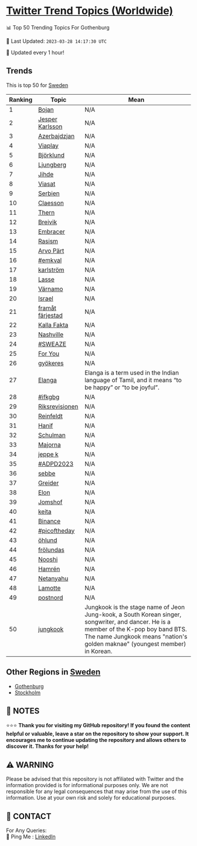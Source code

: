 [Twitter Trend Topics (Worldwide)](https://github.com/ErcinDedeoglu/Twitter-Trend-Topics)
==========


📊 Top 50 Trending Topics For Gothenburg

📆 Last Updated: `2023-03-28 14:17:30 UTC`

🔧 Updated every 1 hour!


## Trends

This is top 50 for [Sweden](</Sweden>)

| Ranking | Topic | Mean |
| ------- | ------------ | ------------ |
| 1 | [Bojan](http://twitter.com/search?q=Bojan) | N/A |
| 2 | [Jesper Karlsson](http://twitter.com/search?q=Jesper+Karlsson) | N/A |
| 3 | [Azerbajdzjan](http://twitter.com/search?q=Azerbajdzjan) | N/A |
| 4 | [Viaplay](http://twitter.com/search?q=Viaplay) | N/A |
| 5 | [Björklund](http://twitter.com/search?q=Bj%c3%b6rklund) | N/A |
| 6 | [Ljungberg](http://twitter.com/search?q=Ljungberg) | N/A |
| 7 | [Jihde](http://twitter.com/search?q=Jihde) | N/A |
| 8 | [Viasat](http://twitter.com/search?q=Viasat) | N/A |
| 9 | [Serbien](http://twitter.com/search?q=Serbien) | N/A |
| 10 | [Claesson](http://twitter.com/search?q=Claesson) | N/A |
| 11 | [Thern](http://twitter.com/search?q=Thern) | N/A |
| 12 | [Breivik](http://twitter.com/search?q=Breivik) | N/A |
| 13 | [Embracer](http://twitter.com/search?q=Embracer) | N/A |
| 14 | [Rasism](http://twitter.com/search?q=Rasism) | N/A |
| 15 | [Arvo Pärt](http://twitter.com/search?q=Arvo+P%c3%a4rt) | N/A |
| 16 | [#emkval](http://twitter.com/search?q=%23emkval) | N/A |
| 17 | [karlström](http://twitter.com/search?q=karlstr%c3%b6m) | N/A |
| 18 | [Lasse](http://twitter.com/search?q=Lasse) | N/A |
| 19 | [Värnamo](http://twitter.com/search?q=V%c3%a4rnamo) | N/A |
| 20 | [Israel](http://twitter.com/search?q=Israel) | N/A |
| 21 | [framåt färjestad](http://twitter.com/search?q=fram%c3%a5t+f%c3%a4rjestad) | N/A |
| 22 | [Kalla Fakta](http://twitter.com/search?q=Kalla+Fakta) | N/A |
| 23 | [Nashville](http://twitter.com/search?q=Nashville) | N/A |
| 24 | [#SWEAZE](http://twitter.com/search?q=%23SWEAZE) | N/A |
| 25 | [For You](http://twitter.com/search?q=For+You) | N/A |
| 26 | [gyökeres](http://twitter.com/search?q=gy%c3%b6keres) | N/A |
| 27 | [Elanga](http://twitter.com/search?q=Elanga) | Elanga is a term used in the Indian language of Tamil, and it means “to be happy” or “to be joyful”. |
| 28 | [#ifkgbg](http://twitter.com/search?q=%23ifkgbg) | N/A |
| 29 | [Riksrevisionen](http://twitter.com/search?q=Riksrevisionen) | N/A |
| 30 | [Reinfeldt](http://twitter.com/search?q=Reinfeldt) | N/A |
| 31 | [Hanif](http://twitter.com/search?q=Hanif) | N/A |
| 32 | [Schulman](http://twitter.com/search?q=Schulman) | N/A |
| 33 | [Majorna](http://twitter.com/search?q=Majorna) | N/A |
| 34 | [jeppe k](http://twitter.com/search?q=jeppe+k) | N/A |
| 35 | [#ADPD2023](http://twitter.com/search?q=%23ADPD2023) | N/A |
| 36 | [sebbe](http://twitter.com/search?q=sebbe) | N/A |
| 37 | [Greider](http://twitter.com/search?q=Greider) | N/A |
| 38 | [Elon](http://twitter.com/search?q=Elon) | N/A |
| 39 | [Jomshof](http://twitter.com/search?q=Jomshof) | N/A |
| 40 | [keita](http://twitter.com/search?q=keita) | N/A |
| 41 | [Binance](http://twitter.com/search?q=Binance) | N/A |
| 42 | [#picoftheday](http://twitter.com/search?q=%23picoftheday) | N/A |
| 43 | [öhlund](http://twitter.com/search?q=%c3%b6hlund) | N/A |
| 44 | [frölundas](http://twitter.com/search?q=fr%c3%b6lundas) | N/A |
| 45 | [Nooshi](http://twitter.com/search?q=Nooshi) | N/A |
| 46 | [Hamrén](http://twitter.com/search?q=Hamr%c3%a9n) | N/A |
| 47 | [Netanyahu](http://twitter.com/search?q=Netanyahu) | N/A |
| 48 | [Lamotte](http://twitter.com/search?q=Lamotte) | N/A |
| 49 | [postnord](http://twitter.com/search?q=postnord) | N/A |
| 50 | [jungkook](http://twitter.com/search?q=jungkook) | Jungkook is the stage name of Jeon Jung-kook, a South Korean singer, songwriter, and dancer. He is a member of the K-pop boy band BTS. The name Jungkook means "nation's golden maknae" (youngest member) in Korean. |



## Other Regions in [Sweden](</Sweden>)

* [Gothenburg](</Sweden/Gothenburg.md>)
* [Stockholm](</Sweden/Stockholm.md>)



## 📝 NOTES

⭐⭐⭐ **Thank you for visiting my GitHub repository! If you found the content helpful or valuable, leave a star on the repository to show your support. It encourages me to continue updating the repository and allows others to discover it. Thanks for your help!**


## ⚠️ WARNING

Please be advised that this repository is not affiliated with Twitter and the information provided is for informational purposes only. We are not responsible for any legal consequences that may arise from the use of this information. Use at your own risk and solely for educational purposes.


## 📨 CONTACT

 For Any Queries:  
            🏓 Ping Me : [LinkedIn](https://www.linkedin.com/in/ercindedeoglu/)
